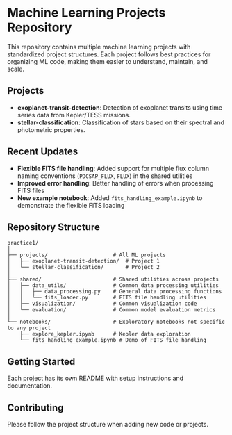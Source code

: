 # Machine Learning Projects Repository

This repository contains multiple machine learning projects with standardized project structures. Each project follows best practices for organizing ML code, making them easier to understand, maintain, and scale.

## Projects

- **exoplanet-transit-detection**: Detection of exoplanet transits using time series data from Kepler/TESS missions.
- **stellar-classification**: Classification of stars based on their spectral and photometric properties.

## Recent Updates

- **Flexible FITS file handling**: Added support for multiple flux column naming conventions (`PDCSAP_FLUX`, `FLUX`) in the shared utilities
- **Improved error handling**: Better handling of errors when processing FITS files
- **New example notebook**: Added `fits_handling_example.ipynb` to demonstrate the flexible FITS loading

## Repository Structure

```
practice1/
│
├── projects/                     # All ML projects
│   ├── exoplanet-transit-detection/  # Project 1
│   └── stellar-classification/       # Project 2 
│
├── shared/                       # Shared utilities across projects
│   ├── data_utils/               # Common data processing utilities
│   │   ├── data_processing.py    # General data processing functions
│   │   └── fits_loader.py        # FITS file handling utilities
│   ├── visualization/            # Common visualization code
│   └── evaluation/               # Common model evaluation metrics
│
└── notebooks/                    # Exploratory notebooks not specific to any project
    ├── explore_kepler.ipynb      # Kepler data exploration
    └── fits_handling_example.ipynb # Demo of FITS file handling
```

## Getting Started

Each project has its own README with setup instructions and documentation.

## Contributing

Please follow the project structure when adding new code or projects.
